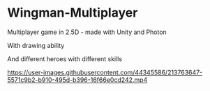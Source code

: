 # Wingman-Multiplayer
Multiplayer game in 2.5D - made with Unity and Photon


With drawing ability

And different heroes with different skills


https://user-images.githubusercontent.com/44345586/213763647-5571c9b2-b910-495d-b396-16f66e0cd242.mp4

